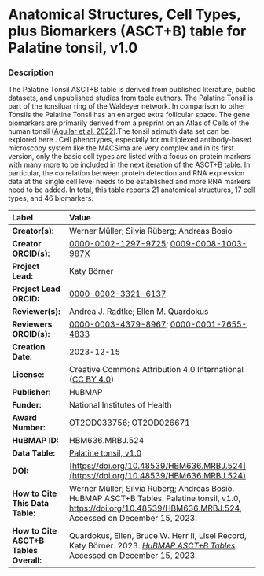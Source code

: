 # Anatomical Structures, Cell Types, plus Biomarkers (ASCT+B) table for Palatine tonsil, v1.0

### Description

The Palatine Tonsil ASCT+B table is derived from published literature, public datasets, and unpublished studies from table authors. The Palatine Tonsil is part of the tonsiluar ring of the Waldeyer network. In comparison to other Tonsils the Palatine Tonsil has an enlarged extra follicular space. The gene biomarkers are primarily derived from a preprint on an Atlas of Cells of the human tonsil ([Aguilar et al. 2022](https://doi.org/10.1182/blood-2022-160140)).The tonsil azimuth data set can be explored here . Cell phenotypes, especially for multiplexed  antibody-based microscopy system like the MACSima are very complex and in its first version, only the basic cell types are listed with a focus on protein markers with many more to be included in the next iteration of the ASCT+B table. In particular, the correlation between protein detection and RNA expression data at the single cell level needs to be established and more RNA markers need to be added.  In total, this table reports 21 anatomical structures, 17 cell types, and 46 biomarkers.

| Label | Value |
| :------------- |:-------------|
| **Creator(s):** | Werner Müller; Silvia Rüberg; Andreas Bosio |
| **Creator ORCID(s):** | [0000-0002-1297-9725](https://orcid.org/0000-0002-1297-9725); [0009-0008-1003-987X](https://orcid.org/0009-0008-1003-987X)|; [0000-0001-9776-2535](https://orcid.org/0000-0001-9776-2535)
| **Project Lead:** | Katy B&ouml;rner |
| **Project Lead ORCID:** | [0000-0002-3321-6137](https://orcid.org/0000-0002-3321-6137) |
| **Reviewer(s):** | Andrea J. Radtke; Ellen M. Quardokus
| **Reviewers ORCID(s):** | [0000-0003-4379-8967](https://orcid.org/0000-0003-4379-8967); [0000-0001-7655-4833](https://orcid.org/0000-0001-7655-4833)|
| **Creation Date:** | 2023-12-15 |
| **License:** | Creative Commons Attribution 4.0 International ([CC BY 4.0](https://creativecommons.org/licenses/by/4.0/)) |
| **Publisher:** | HuBMAP |
| **Funder:** | National Institutes of Health |
| **Award Number:** |OT2OD033756; OT2OD026671 |
| **HuBMAP ID:** | HBM636.MRBJ.524 |
| **Data Table:** |[Palatine tonsil, v1.0](https://cdn.humanatlas.io/hra-releases/v2.0/asct-b/asct-b-vh-palatine-tonsil.csv)|
| **DOI:** | [https://doi.org/10.48539/HBM636.MRBJ.524](https://doi.org/10.48539/HBM636.MRBJ.524) |
| **How to Cite This Data Table:** | Werner Müller; Silvia Rüberg; Andreas Bosio. HuBMAP ASCT+B Tables. Palatine tonsil, v1.0, https://doi.org/10.48539/HBM636.MRBJ.524, Accessed on December 15, 2023.|
| **How to Cite ASCT+B Tables Overall:** | Quardokus, Ellen, Bruce W. Herr II, Lisel Record, Katy B&ouml;rner. 2023. [*HuBMAP ASCT+B Tables*](https://humanatlas.io/asctb-tables). Accessed on December 15, 2023. |
